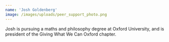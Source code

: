 ```yaml
---
name: 'Josh Goldenberg'
image: /images/uploads/peer_support_photo.png
---
```

Josh is pursuing a maths and philosophy degree at Oxford University, and is president of the Giving What We Can Oxford chapter.